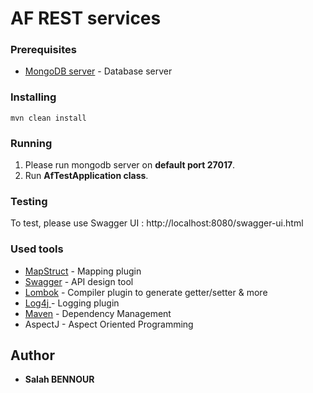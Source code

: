 # AF REST services

### Prerequisites

* [MongoDB server](https://www.mongodb.com/fr) - Database server

### Installing

```
mvn clean install
```

### Running

1. Please run mongodb server on **default port 27017**.
2. Run **AfTestApplication class**.

### Testing

To test, please use Swagger UI :  http://localhost:8080/swagger-ui.html

### Used tools

* [MapStruct](https://mapstruct.org/) - Mapping plugin
* [Swagger](https://swagger.io/) - API design tool
* [Lombok](https://projectlombok.org/) - Compiler plugin to generate getter/setter & more
* [Log4j ](https://logging.apache.org/log4j/2.x/) - Logging plugin
* [Maven](https://maven.apache.org/) - Dependency Management
* AspectJ - Aspect Oriented Programming

## Author

* **Salah BENNOUR** 

